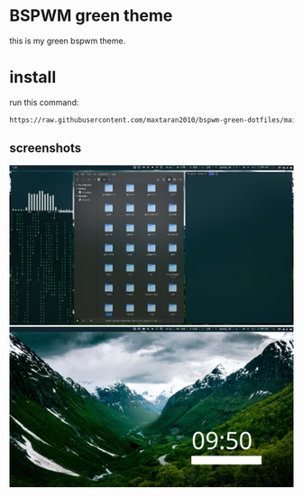 # BSPWM green theme

this is my green bspwm theme.

# install
run this command:

```bash
https://raw.githubusercontent.com/maxtaran2010/bspwm-green-dotfiles/main/install.sh
```

## screenshots

![scr1](/images/screen1.png)
![scr2](/images/screen2.png)
